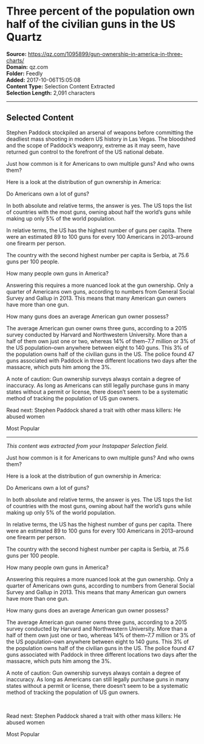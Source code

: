 # Three percent of the population own half of the civilian guns in the US Quartz

**Source:** https://qz.com/1095899/gun-ownership-in-america-in-three-charts/  
**Domain:** qz.com  
**Folder:** Feedly  
**Added:** 2017-10-06T15:05:08  
**Content Type:** Selection Content Extracted  
**Selection Length:** 2,091 characters  


---

## Selected Content

Stephen Paddock stockpiled an arsenal of weapons before committing the deadliest mass shooting in modern US history in Las Vegas. The bloodshed and the scope of Paddock’s weaponry, extreme as it may seem, have returned gun control to the forefront of the US national debate.

Just how common is it for Americans to own multiple guns? And who owns them?

Here is a look at the distribution of gun ownership in America:

Do Americans own a lot of guns?

In both absolute and relative terms, the answer is yes. The US tops the list of countries with the most guns, owning about half the world’s guns while making up only 5% of the world population.

In relative terms, the US has the highest number of guns per capita. There were an estimated 89 to 100 guns for every 100 Americans in 2013–around one firearm per person.

The country with the second highest number per capita is Serbia, at 75.6 guns per 100 people.

How many people own guns in America?

Answering this requires a more nuanced look at the gun ownership. Only a quarter of Americans own guns, according to numbers from General Social Survey and Gallup in 2013. This means that many American gun owners have more than one gun.

How many guns does an average American gun owner possess?

The average American gun owner owns three guns, according to a 2015 survey conducted by Harvard and Northwestern University. More than a half of them own just one or two, whereas 14% of them–7.7 million or 3% of the US population–own anywhere between eight to 140 guns. This 3% of the population owns half of the civilian guns in the US. The police found 47 guns associated with Paddock in three different locations two days after the massacre, which puts him among the 3%.

A note of caution: Gun ownership surveys always contain a degree of inaccuracy. As long as Americans can still legally purchase guns in many states without a permit or license, there doesn’t seem to be a systematic method of tracking the population of US gun owners.

Read next: Stephen Paddock shared a trait with other mass killers: He abused women

Most Popular

---

*This content was extracted from your Instapaper Selection field.*

Just how common is it for Americans to own multiple guns? And who owns them?

Here is a look at the distribution of gun ownership in America:

Do Americans own a lot of guns?

In both absolute and relative terms, the answer is yes. The US tops the list of countries with the most guns, owning about half the world’s guns while making up only 5% of the world population.

In relative terms, the US has the highest number of guns per capita. There were an estimated 89 to 100 guns for every 100 Americans in 2013–around one firearm per person.

The country with the second highest number per capita is Serbia, at 75.6 guns per 100 people.

How many people own guns in America?

Answering this requires a more nuanced look at the gun ownership. Only a quarter of Americans own guns, according to numbers from General Social Survey and Gallup in 2013. This means that many American gun owners have more than one gun.

How many guns does an average American gun owner possess?

The average American gun owner owns three guns, according to a 2015 survey conducted by Harvard and Northwestern University. More than a half of them own just one or two, whereas 14% of them–7.7 million or 3% of the US population–own anywhere between eight to 140 guns. This 3% of the population owns half of the civilian guns in the US. The police found 47 guns associated with Paddock in three different locations two days after the massacre, which puts him among the 3%.

A note of caution: Gun ownership surveys always contain a degree of inaccuracy. As long as Americans can still legally purchase guns in many states without a permit or license, there doesn’t seem to be a systematic method of tracking the population of US gun owners.

 

Read next: Stephen Paddock shared a trait with other mass killers: He abused women

Most Popular
